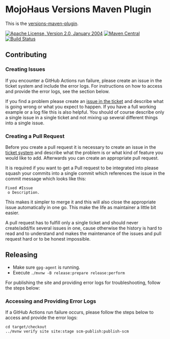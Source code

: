 # MojoHaus Versions Maven Plugin

This is the [versions-maven-plugin](http://www.mojohaus.org/versions-maven-plugin/).
 
[![Apache License, Version 2.0, January 2004](https://img.shields.io/github/license/mojohaus/versions-maven-plugin.svg?label=License)](http://www.apache.org/licenses/)
[![Maven Central](https://img.shields.io/maven-central/v/org.codehaus.mojo/versions-maven-plugin.svg?label=Maven%20Central)](https://search.maven.org/artifact/org.codehaus.mojo/versions-maven-plugin)
[![Build Status](https://github.com/mojohaus/versions-maven-plugin/workflows/GitHub%20CI/badge.svg?branch=master)](https://github.com/mojohaus/versions-maven-plugin/actions/workflows/maven.yml?query=branch%3Amaster)


## Contributing

### Creating Issues

If you encounter a GitHub Actions run failure, please create an issue in the ticket system and include the error logs. For instructions on how to access and provide the error logs, see the section below.

If you find a problem please create an 
[issue in the ticket](https://github.com/mojohaus/versions-maven-plugin/issues)
and describe what is going wrong or what you expect to happen.
If you have a full working example or a log file this is also helpful.
You should of course describe only a single issue in a single ticket and not 
mixing up several different things into a single issue.

### Creating a Pull Request

Before you create a pull request it is necessary to create an issue in
the [ticket system](https://github.com/mojohaus/versions-maven-plugin/issues)
and describe what the problem is or what kind of feature you would like
to add. Afterwards you can create an appropriate pull request.

It is required if you want to get a Pull request to be integrated into please
squash your commits into a single commit which references the issue in the
commit message which looks like this:

```
Fixed #Issue
 o Description.
```

This makes it simpler to merge it and this will also close the
appropriate issue automatically in one go. This make the life as 
maintainer a little bit easier.

A pull request has to fulfill only a single ticket and should never
create/add/fix several issues in one, cause otherwise the history is hard to
read and to understand and makes the maintenance of the issues and pull request
hard or to be honest impossible.


## Releasing

* Make sure `gpg-agent` is running.
* Execute `./mvnw -B release:prepare release:perform`

For publishing the site and providing error logs for troubleshooting, follow the steps below:

### Accessing and Providing Error Logs

If a GitHub Actions run failure occurs, please follow the steps below to access and provide the error logs:

```
cd target/checkout
../mvnw verify site site:stage scm-publish:publish-scm
```
